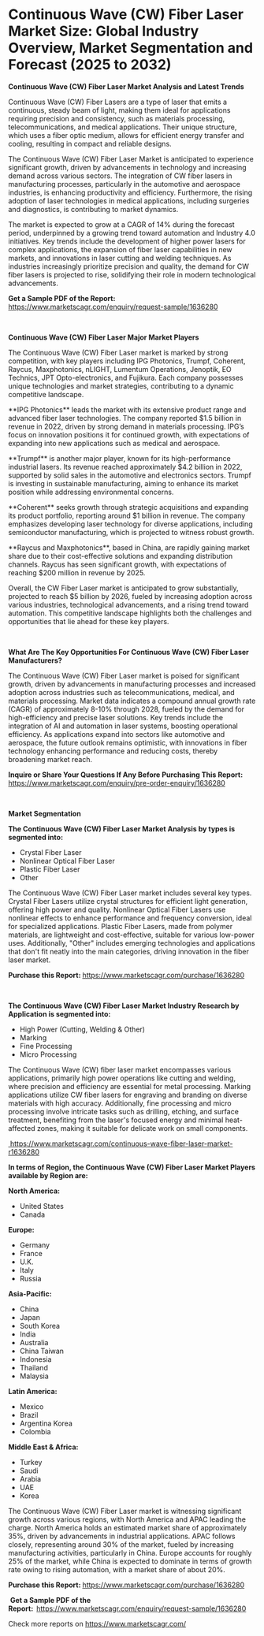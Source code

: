 <p><h1>Continuous Wave (CW) Fiber Laser Market Size: Global Industry Overview, Market Segmentation and Forecast (2025 to 2032)</h1></p><p><strong>Continuous Wave (CW) Fiber Laser Market Analysis and Latest Trends</strong></p>
<p><p>Continuous Wave (CW) Fiber Lasers are a type of laser that emits a continuous, steady beam of light, making them ideal for applications requiring precision and consistency, such as materials processing, telecommunications, and medical applications. Their unique structure, which uses a fiber optic medium, allows for efficient energy transfer and cooling, resulting in compact and reliable designs.</p><p>The Continuous Wave (CW) Fiber Laser Market is anticipated to experience significant growth, driven by advancements in technology and increasing demand across various sectors. The integration of CW fiber lasers in manufacturing processes, particularly in the automotive and aerospace industries, is enhancing productivity and efficiency. Furthermore, the rising adoption of laser technologies in medical applications, including surgeries and diagnostics, is contributing to market dynamics.</p><p>The market is expected to grow at a CAGR of 14% during the forecast period, underpinned by a growing trend toward automation and Industry 4.0 initiatives. Key trends include the development of higher power lasers for complex applications, the expansion of fiber laser capabilities in new markets, and innovations in laser cutting and welding techniques. As industries increasingly prioritize precision and quality, the demand for CW fiber lasers is projected to rise, solidifying their role in modern technological advancements.</p></p>
<p><strong>Get a Sample PDF of the Report:&nbsp;</strong> <a href="https://www.marketscagr.com/enquiry/request-sample/1636280?utm_campaign=2095&utm_medium=2&utm_source=Github&utm_content=ia&utm_term=23032025&utm_id=continuous-wave-cw-fiber-laser">https://www.marketscagr.com/enquiry/request-sample/1636280</a></p>
<p>&nbsp;</p>
<p><strong>Continuous Wave (CW) Fiber Laser Major Market Players</strong></p>
<p><p>The Continuous Wave (CW) Fiber Laser market is marked by strong competition, with key players including IPG Photonics, Trumpf, Coherent, Raycus, Maxphotonics, nLIGHT, Lumentum Operations, Jenoptik, EO Technics, JPT Opto-electronics, and Fujikura. Each company possesses unique technologies and market strategies, contributing to a dynamic competitive landscape.</p><p>**IPG Photonics** leads the market with its extensive product range and advanced fiber laser technologies. The company reported $1.5 billion in revenue in 2022, driven by strong demand in materials processing. IPG’s focus on innovation positions it for continued growth, with expectations of expanding into new applications such as medical and aerospace.</p><p>**Trumpf** is another major player, known for its high-performance industrial lasers. Its revenue reached approximately $4.2 billion in 2022, supported by solid sales in the automotive and electronics sectors. Trumpf is investing in sustainable manufacturing, aiming to enhance its market position while addressing environmental concerns.</p><p>**Coherent** seeks growth through strategic acquisitions and expanding its product portfolio, reporting around $1 billion in revenue. The company emphasizes developing laser technology for diverse applications, including semiconductor manufacturing, which is projected to witness robust growth.</p><p>**Raycus and Maxphotonics**, based in China, are rapidly gaining market share due to their cost-effective solutions and expanding distribution channels. Raycus has seen significant growth, with expectations of reaching $200 million in revenue by 2025.</p><p>Overall, the CW Fiber Laser market is anticipated to grow substantially, projected to reach $5 billion by 2026, fueled by increasing adoption across various industries, technological advancements, and a rising trend toward automation. This competitive landscape highlights both the challenges and opportunities that lie ahead for these key players.</p></p>
<p>&nbsp;</p>
<p><strong>What Are The Key Opportunities For Continuous Wave (CW) Fiber Laser Manufacturers?</strong></p>
<p><p>The Continuous Wave (CW) Fiber Laser market is poised for significant growth, driven by advancements in manufacturing processes and increased adoption across industries such as telecommunications, medical, and materials processing. Market data indicates a compound annual growth rate (CAGR) of approximately 8-10% through 2028, fueled by the demand for high-efficiency and precise laser solutions. Key trends include the integration of AI and automation in laser systems, boosting operational efficiency. As applications expand into sectors like automotive and aerospace, the future outlook remains optimistic, with innovations in fiber technology enhancing performance and reducing costs, thereby broadening market reach.</p></p>
<p><strong>Inquire or Share Your Questions If Any Before Purchasing This Report:</strong> <a href="https://www.marketscagr.com/enquiry/pre-order-enquiry/1636280?utm_campaign=2095&utm_medium=2&utm_source=Github&utm_content=ia&utm_term=23032025&utm_id=continuous-wave-cw-fiber-laser">https://www.marketscagr.com/enquiry/pre-order-enquiry/1636280</a></p>
<p>&nbsp;</p>
<p><strong>Market Segmentation</strong></p>
<p><strong>The Continuous Wave (CW) Fiber Laser Market Analysis by types is segmented into:</strong></p>
<p><ul><li>Crystal Fiber Laser</li><li>Nonlinear Optical Fiber Laser</li><li>Plastic Fiber Laser</li><li>Other</li></ul></p>
<p><p>The Continuous Wave (CW) Fiber Laser market includes several key types. Crystal Fiber Lasers utilize crystal structures for efficient light generation, offering high power and quality. Nonlinear Optical Fiber Lasers use nonlinear effects to enhance performance and frequency conversion, ideal for specialized applications. Plastic Fiber Lasers, made from polymer materials, are lightweight and cost-effective, suitable for various low-power uses. Additionally, "Other" includes emerging technologies and applications that don't fit neatly into the main categories, driving innovation in the fiber laser market.</p></p>
<p><strong>Purchase this Report:&nbsp;</strong><a href="https://www.marketscagr.com/purchase/1636280?utm_campaign=2095&utm_medium=2&utm_source=Github&utm_content=ia&utm_term=23032025&utm_id=continuous-wave-cw-fiber-laser">https://www.marketscagr.com/purchase/1636280</a></p>
<p>&nbsp;</p>
<p><strong>The Continuous Wave (CW) Fiber Laser Market Industry Research by Application is segmented into:</strong></p>
<p><ul><li>High Power (Cutting, Welding & Other)</li><li>Marking</li><li>Fine Processing</li><li>Micro Processing</li></ul></p>
<p><p>The Continuous Wave (CW) fiber laser market encompasses various applications, primarily high power operations like cutting and welding, where precision and efficiency are essential for metal processing. Marking applications utilize CW fiber lasers for engraving and branding on diverse materials with high accuracy. Additionally, fine processing and micro processing involve intricate tasks such as drilling, etching, and surface treatment, benefiting from the laser's focused energy and minimal heat-affected zones, making it suitable for delicate work on small components.</p></p>
<p><a href="https://www.marketscagr.com/continuous-wave-fiber-laser-market-r1636280?utm_campaign=2095&utm_medium=2&utm_source=Github&utm_content=ia&utm_term=23032025&utm_id=continuous-wave-cw-fiber-laser">&nbsp;https://www.marketscagr.com/continuous-wave-fiber-laser-market-r1636280</a></p>
<p><strong>In terms of Region, the Continuous Wave (CW) Fiber Laser Market Players available by Region are:</strong></p>
<p>
    <p> <strong> North America: </strong>
        <ul>
            <li>United States</li>
            <li>Canada</li>
        </ul>
        </p> 
    <p> <strong> Europe: </strong>
        <ul>
            <li>Germany</li>
            <li>France</li>
            <li>U.K.</li>
            <li>Italy</li>
            <li>Russia</li>
        </ul>
        </p> 
    <p> <strong> Asia-Pacific: </strong>
        <ul>
            <li>China</li>
            <li>Japan</li>
            <li>South Korea</li>
            <li>India</li>
            <li>Australia</li>
            <li>China Taiwan</li>
            <li>Indonesia</li>
            <li>Thailand</li>
            <li>Malaysia</li>
        </ul>
        </p> 
    <p> <strong> Latin America: </strong>
        <ul>
            <li>Mexico</li>
            <li>Brazil</li>
            <li>Argentina Korea</li>
            <li>Colombia</li>
        </ul>
        </p> 
    <p> <strong> Middle East & Africa: </strong>
        <ul>
            <li>Turkey</li>
            <li>Saudi</li>
            <li>Arabia</li>
            <li>UAE</li>
            <li>Korea</li>
        </ul>
    </p>
    </p>
<p><p>The Continuous Wave (CW) Fiber Laser market is witnessing significant growth across various regions, with North America and APAC leading the charge. North America holds an estimated market share of approximately 35%, driven by advancements in industrial applications. APAC follows closely, representing around 30% of the market, fueled by increasing manufacturing activities, particularly in China. Europe accounts for roughly 25% of the market, while China is expected to dominate in terms of growth rate owing to rising automation, with a market share of about 20%.</p></p>
<p><strong>Purchase this Report: </strong><a href="https://www.marketscagr.com/purchase/1636280?utm_campaign=2095&utm_medium=2&utm_source=Github&utm_content=ia&utm_term=23032025&utm_id=continuous-wave-cw-fiber-laser">https://www.marketscagr.com/purchase/1636280</a></p>
<p>&nbsp;<strong>Get a Sample PDF of the Report:&nbsp;&nbsp;</strong><a href="https://www.marketscagr.com/enquiry/request-sample/1636280?utm_campaign=2095&utm_medium=2&utm_source=Github&utm_content=ia&utm_term=23032025&utm_id=continuous-wave-cw-fiber-laser">https://www.marketscagr.com/enquiry/request-sample/1636280</a></p>
<p><strong></strong></p>
<p>Check more reports on <a href="https://www.marketscagr.com/?utm_campaign=2095&utm_medium=2&utm_source=Github&utm_content=ia&utm_term=23032025&utm_id=continuous-wave-cw-fiber-laser">https://www.marketscagr.com/</a></p>